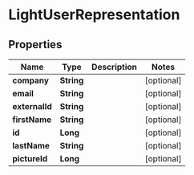 # LightUserRepresentation

## Properties
Name | Type | Description | Notes
------------ | ------------- | ------------- | -------------
**company** | **String** |  |  [optional]
**email** | **String** |  |  [optional]
**externalId** | **String** |  |  [optional]
**firstName** | **String** |  |  [optional]
**id** | **Long** |  |  [optional]
**lastName** | **String** |  |  [optional]
**pictureId** | **Long** |  |  [optional]

